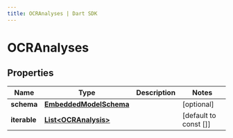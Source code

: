 ```yaml
---
title: OCRAnalyses | Dart SDK
---
```


# OCRAnalyses

## Properties
Name | Type | Description | Notes
------------ | ------------- | ------------- | -------------
**schema** | [**EmbeddedModelSchema**](EmbeddedModelSchema) |  | [optional] 
**iterable** | [**List\<OCRAnalysis\>**](OCRAnalysis) |  | [default to const []]


